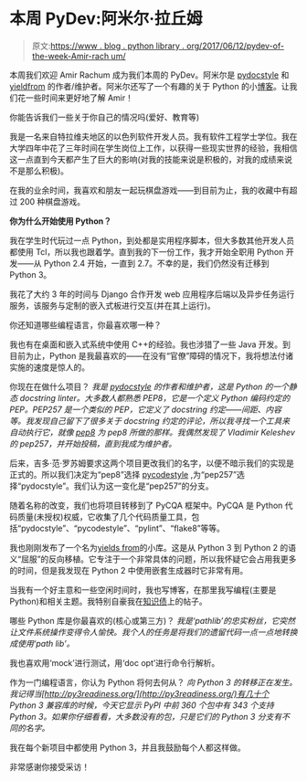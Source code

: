 # 本周 PyDev:阿米尔·拉丘姆

> 原文:[https://www . blog . python library . org/2017/06/12/pydev-of-the-week-Amir-rach um/](https://www.blog.pythonlibrary.org/2017/06/12/pydev-of-the-week-amir-rachum/)

本周我们欢迎 Amir Rachum 成为我们本周的 PyDev。阿米尔是 [pydocstyle](https://github.com/PyCQA/pydocstyle) 和 [yieldfrom](https://github.com/Nurdok/yieldfrom) 的作者/维护者。阿米尔还写了一个有趣的关于 Python 的小[博客](http://amir.rachum.com/)。让我们花一些时间来更好地了解 Amir！

你能告诉我们一些关于你自己的情况吗(爱好、教育等)

我是一名来自特拉维夫地区的以色列软件开发人员。我有软件工程学士学位。我在大学四年中花了三年时间在学生岗位上工作，以获得一些现实世界的经验，我相信这一点直到今天都产生了巨大的影响(对我的技能来说是积极的，对我的成绩来说不是那么积极)。

在我的业余时间，我喜欢和朋友一起玩棋盘游戏——到目前为止，我的收藏中有超过 200 种棋盘游戏。

**你为什么开始使用 Python？**

我在学生时代玩过一点 Python，到处都是实用程序脚本，但大多数其他开发人员都使用 Tcl，所以我也跟着学。直到我的下一份工作，我才开始全职用 Python 开发——从 Python 2.4 开始，一直到 2.7。不幸的是，我们仍然没有迁移到 Python 3。

我花了大约 3 年的时间与 Django 合作开发 web 应用程序后端以及异步任务运行服务，该服务与定制的嵌入式板进行交互(并在其上运行)。

你还知道哪些编程语言，你最喜欢哪一种？

我也有在桌面和嵌入式系统中使用 C++的经验。我也涉猎了一些 Java 开发。到目前为止，Python 是我最喜欢的——在没有“官僚”障碍的情况下，我将想法付诸实施的速度是惊人的。

你现在在做什么项目？
 *我是 [pydocstyle](https://github.com/PyCQA/pydocstyle) 的作者和维护者，这是 Python 的一个静态 docstring linter。大多数人都熟悉 PEP8，它是一个定义 Python 编码约定的 PEP。PEP257 是一个类似的 PEP，它定义了 *docstring* 约定——间距、内容等。我发现自己留下了很多关于 docstring 约定的评论，所以我寻找一个工具来自动执行它，就像 [pep8](https://pypi.python.org/pypi/pep8) 为 pep8 所做的那样。我偶然发现了 Vladimir Keleshev 的 pep257，并开始投稿，直到我成为维护者。*

后来，吉多·范·罗苏姆要求这两个项目更改我们的名字，以便不暗示我们的实现是正式的。所以我们决定为“pep8”选择 [pycodestyle](https://pypi.python.org/pypi/pycodestyle) ,为“pep257”选择“pydocstyle”。我们认为这一变化是“pep257”的分支。

随着名称的改变，我们也将项目转移到了 PyCQA 框架中。PyCQA 是 Python 代码质量(未授权)权威，它收集了几个代码质量工具，包括“pydocstyle”、“pycodestyle”、“pylint”、“flake8”等等。

我也刚刚发布了一个名为[yields from](https://github.com/Nurdok/yieldfrom)的小库。这是从 Python 3 到 Python 2 的语义“屈服”的反向移植。它专注于一个非常具体的问题，所以我怀疑它会占用我更多的时间，但是我发现在 Python 2 中使用嵌套生成器时它非常有用。

当我有一个好主意和一些空闲时间时，我也写博客，在那里我写编程(主要是 Python)和相关主题。我特别自豪我在[知识债](http://amir.rachum.com/blog/2016/09/15/knowledge-debt/)上的帖子。

哪些 Python 库是你最喜欢的(核心或第三方)？
 *我是‘pathlib’的忠实粉丝，它突然让文件系统操作变得令人愉快。我个人的任务是将我们的遗留代码一点一点地转换成使用‘path lib’。*

我也喜欢用‘mock’进行测试，用‘doc opt’进行命令行解析。

作为一门编程语言，你认为 Python 将何去何从？
 *向 Python 3 的转移正在发生。我记得当[http://py3readiness.org/](http://py3readiness.org/)有几十个 Python 3 兼容库的时候，今天它显示 PyPI 中前 360 个包中有 343 个支持 Python 3。如果你仔细看看，大多数没有的包，只是它们的 Python 3 分支有不同的名字。*

我在每个新项目中都使用 Python 3，并且我鼓励每个人都这样做。

非常感谢你接受采访！
